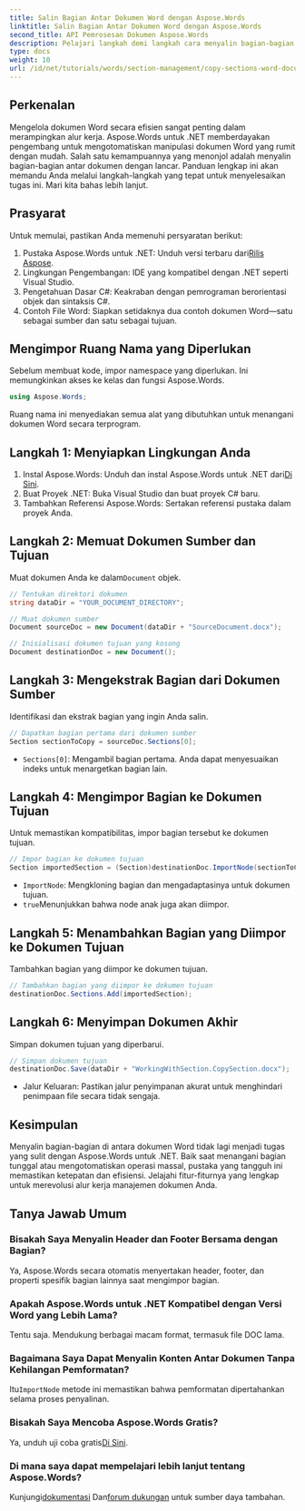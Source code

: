 ```yaml
---
title: Salin Bagian Antar Dokumen Word dengan Aspose.Words
linktitle: Salin Bagian Antar Dokumen Word dengan Aspose.Words
second_title: API Pemrosesan Dokumen Aspose.Words
description: Pelajari langkah demi langkah cara menyalin bagian-bagian secara efisien di antara dokumen Word menggunakan Aspose.Words untuk .NET. Panduan terperinci ini mencakup prasyarat, contoh kode, kiat lanjutan, dan Tanya Jawab Umum.
type: docs
weight: 10
url: /id/net/tutorials/words/section-management/copy-sections-word-documents/
---
```

## Perkenalan

Mengelola dokumen Word secara efisien sangat penting dalam merampingkan alur kerja. Aspose.Words untuk .NET memberdayakan pengembang untuk mengotomatiskan manipulasi dokumen Word yang rumit dengan mudah. Salah satu kemampuannya yang menonjol adalah menyalin bagian-bagian antar dokumen dengan lancar. Panduan lengkap ini akan memandu Anda melalui langkah-langkah yang tepat untuk menyelesaikan tugas ini. Mari kita bahas lebih lanjut.

## Prasyarat

Untuk memulai, pastikan Anda memenuhi persyaratan berikut:

1.  Pustaka Aspose.Words untuk .NET: Unduh versi terbaru dari[Rilis Aspose](https://releases.aspose.com/words/net/).
2. Lingkungan Pengembangan: IDE yang kompatibel dengan .NET seperti Visual Studio.
3. Pengetahuan Dasar C#: Keakraban dengan pemrograman berorientasi objek dan sintaksis C#.
4. Contoh File Word: Siapkan setidaknya dua contoh dokumen Word—satu sebagai sumber dan satu sebagai tujuan.

## Mengimpor Ruang Nama yang Diperlukan

Sebelum membuat kode, impor namespace yang diperlukan. Ini memungkinkan akses ke kelas dan fungsi Aspose.Words.

```csharp
using Aspose.Words;
```

Ruang nama ini menyediakan semua alat yang dibutuhkan untuk menangani dokumen Word secara terprogram.

## Langkah 1: Menyiapkan Lingkungan Anda

1.  Instal Aspose.Words: Unduh dan instal Aspose.Words untuk .NET dari[Di Sini](https://releases.aspose.com/words/net/).
2. Buat Proyek .NET: Buka Visual Studio dan buat proyek C# baru.
3. Tambahkan Referensi Aspose.Words: Sertakan referensi pustaka dalam proyek Anda.

## Langkah 2: Memuat Dokumen Sumber dan Tujuan

 Muat dokumen Anda ke dalam`Document` objek.

```csharp
// Tentukan direktori dokumen
string dataDir = "YOUR_DOCUMENT_DIRECTORY";

// Muat dokumen sumber
Document sourceDoc = new Document(dataDir + "SourceDocument.docx");

// Inisialisasi dokumen tujuan yang kosong
Document destinationDoc = new Document();
```

## Langkah 3: Mengekstrak Bagian dari Dokumen Sumber

Identifikasi dan ekstrak bagian yang ingin Anda salin.

```csharp
// Dapatkan bagian pertama dari dokumen sumber
Section sectionToCopy = sourceDoc.Sections[0];
```

- `Sections[0]`: Mengambil bagian pertama. Anda dapat menyesuaikan indeks untuk menargetkan bagian lain.

## Langkah 4: Mengimpor Bagian ke Dokumen Tujuan

Untuk memastikan kompatibilitas, impor bagian tersebut ke dokumen tujuan.

```csharp
// Impor bagian ke dokumen tujuan
Section importedSection = (Section)destinationDoc.ImportNode(sectionToCopy, true);
```

- `ImportNode`: Mengkloning bagian dan mengadaptasinya untuk dokumen tujuan.
- `true`Menunjukkan bahwa node anak juga akan diimpor.

## Langkah 5: Menambahkan Bagian yang Diimpor ke Dokumen Tujuan

Tambahkan bagian yang diimpor ke dokumen tujuan.

```csharp
// Tambahkan bagian yang diimpor ke dokumen tujuan
destinationDoc.Sections.Add(importedSection);
```

## Langkah 6: Menyimpan Dokumen Akhir

Simpan dokumen tujuan yang diperbarui.

```csharp
// Simpan dokumen tujuan
destinationDoc.Save(dataDir + "WorkingWithSection.CopySection.docx");
```

- Jalur Keluaran: Pastikan jalur penyimpanan akurat untuk menghindari penimpaan file secara tidak sengaja.

## Kesimpulan

Menyalin bagian-bagian di antara dokumen Word tidak lagi menjadi tugas yang sulit dengan Aspose.Words untuk .NET. Baik saat menangani bagian tunggal atau mengotomatiskan operasi massal, pustaka yang tangguh ini memastikan ketepatan dan efisiensi. Jelajahi fitur-fiturnya yang lengkap untuk merevolusi alur kerja manajemen dokumen Anda.

## Tanya Jawab Umum

### Bisakah Saya Menyalin Header dan Footer Bersama dengan Bagian?
Ya, Aspose.Words secara otomatis menyertakan header, footer, dan properti spesifik bagian lainnya saat mengimpor bagian.

### Apakah Aspose.Words untuk .NET Kompatibel dengan Versi Word yang Lebih Lama?
Tentu saja. Mendukung berbagai macam format, termasuk file DOC lama.

### Bagaimana Saya Dapat Menyalin Konten Antar Dokumen Tanpa Kehilangan Pemformatan?
 Itu`ImportNode` metode ini memastikan bahwa pemformatan dipertahankan selama proses penyalinan.

### Bisakah Saya Mencoba Aspose.Words Gratis?
 Ya, unduh uji coba gratis[Di Sini](https://releases.aspose.com/).

### Di mana saya dapat mempelajari lebih lanjut tentang Aspose.Words?
 Kunjungi[dokumentasi](https://reference.aspose.com/words/net/) Dan[forum dukungan](https://forum.aspose.com/c/words/8) untuk sumber daya tambahan.